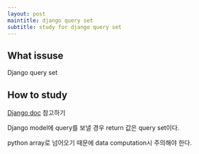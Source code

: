 ```yaml
---
layout: post
maintitle: django query set
subtitle: study for django query set
---
```


## What issuse

Django query set

## How to study

[Django doc](https://docs.djangoproject.com/en/1.8/topics/db/queries/) 참고하기

Django model에 query를 보낼 경우 return 값은 query set이다.

python array로 넘어오기 때문에 data computation시 주의해야 한다.
